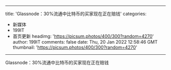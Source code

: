 
---
title: 'Glassnode：30%流通中比特币的买家现在正在赔钱'
categories: 
 - 新媒体
 - 199IT
 - 首页更新
headimg: 'https://picsum.photos/400/300?random=4270'
author: 199IT
comments: false
date: Thu, 20 Jan 2022 12:58:46 GMT
thumbnail: 'https://picsum.photos/400/300?random=4270'
---

<div>   
Glassnode：30%流通中比特币的买家现在正在赔钱  
</div>
            